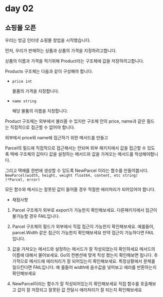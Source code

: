 # day 02
## 쇼핑몰 오픈

우리는 방금 인터넷 쇼핑몰 창업을 시작했습니다.

먼저, 우리가 판매하는 상품과 상품의 가격을 지정하려고합니다.

상품의 이름과 가격을 적기위해 Product라는 구조체에 값을 저장하려고합니다.

Products 구조체는 다음과 같이 구성해야 합니다.
- `price int`

  물품의 가격을 지정합니다.

- `name string`

  해당 물품의 이름을 지정합니다.

Product 구조체는 외부에서 불러올 수 있지만 구조체 안의 price, name과 같은 필드는 직접적으로 접근할 수 없어야 합니다.

외부에서 price와 name에 접근하기 위한 메서드를 만들고 



Parcel의 필드에 직접적으로 접근해서는 안되며 외부 패키지에서 값을 접근할 수 있도록
택배 구조체의 값마다 값을 설정하는 메서드와 값을 가져오는 메서드를 작성해야합니다.

그리고 택배를 한번에 생성할 수 있도록 NewParcel 이라는 함수를 만들어봅시다.
`NewParcel(width, height, weight float64, content, etc string) (*Parcel, error)`

모든 함수와 메서드는 잘못된 값이 들어올 경우 적절한 에러처리가 되어있어야 합니다.

- 채점사항

1. Parcel 구조체가 외부로 export가 가능한지 확인해보세요. 다른패키지에서 접근이 불가능할 경우 FAIL입니다.

2. Parcel 구조체의 필드가 외부에서 직접 접근이 가능한지 확인해보세요. 예를들어, parcel.Width 같은 접근이 가능한지 확인해보세요
만약 접근이 가능하다면 FAIL 입니다.

3. 값을 가져오는 메서드와 설정하는 메서드가 잘 작성되었는지 확인하세요 메서드의 이름에 대해서 물어보세요. Go의 컨벤션에 맞게 작성
했는지 확인해보면 됩니다. 추가적으로 메서드에 에러처리가 잘 되어있는지 확인해보세요. 특정상황에서 문제를 일으킨다면 FAIL입니다. 예
를들어 width에 음수값을 넣어보고 에러를 반환하는지 확인해보세요
   
4. NewParcel이라는 함수가 잘 작성되어있는지 확인해보세요 직접 함수를 호출해보고 값이 잘 저장되고 잘못된 값 전달시 에러처리가 잘 되는지 확인해보세요
